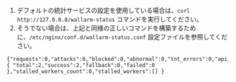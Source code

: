 1.  デフォルトの統計サービスの設定を使用している場合は、`curl http://127.0.0.8/wallarm-status` コマンドを実行してください。
2.  そうでない場合は、上記と同様の正しいコマンドを構築するために、`/etc/nginx/conf.d/wallarm-status.conf` 設定ファイルを参照してください。

```
{"requests":0,"attacks":0,"blocked":0,"abnormal":0,"tnt_errors":0,"api_errors":0,"requests_lost":0,"segfaults":0,"memfaults":0,"softmemfaults":0,"time_detect":0,"db_id":46,"custom_ruleset_id":4,"proton_instances": { "total":2,"success":2,"fallback":0,"failed":0 },"stalled_workers_count":0,"stalled_workers":[] }
```
